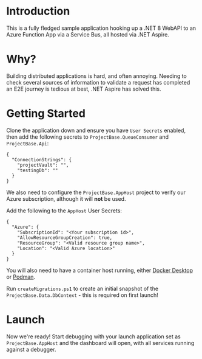 # Introduction

This is a fully fledged sample application hooking up a .NET 8 WebAPI to an Azure Function App via a Service Bus, all hosted via .NET Aspire.

# Why?

Building distributed applications is hard, and often annoying. Needing to check several sources of information to validate a request has completed an E2E journey is tedious at best, .NET Aspire has solved this.

# Getting Started

Clone the application down and ensure you have `User Secrets` enabled, then add the following secrets to `ProjectBase.QueueConsumer` and `ProjectBase.Api`:

```
{
  "ConnectionStrings": {
    "projectVault": "",
    "testingDb": ""
  }
}
```

We also need to configure the `ProjectBase.AppHost` project to verify our Azure subscription, although it will **not** be used.

Add the following to the `AppHost` User Secrets:

```
{
  "Azure": {
    "SubscriptionId": "<Your subscription id>",
    "AllowResourceGroupCreation": true,
    "ResourceGroup": "<Valid resource group name>",
    "Location": "<Valid Azure location>"
  }
}
```

You will also need to have a container host running, either [Docker Desktop](https://www.docker.com/products/docker-desktop/) or [Podman](https://podman.io/).

Run `createMigrations.ps1` to create an initial snapshot of the `ProjectBase.Data.DbContext` - this is required on first launch!

# Launch

Now we're ready! Start debugging with your launch application set as `ProjectBase.AppHost` and the dashboard will open, with all services running against a debugger.